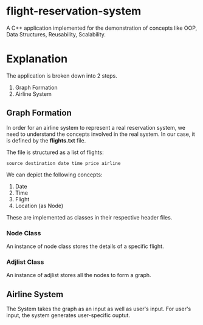
# flight-reservation-system
A C++ application implemented for the demonstration of concepts like OOP, Data Structures, Reusability, Scalability.


# Explanation

The application is broken down into 2 steps. 

1. Graph Formation
2. Airline System

## Graph Formation

In order for an airline system to represent a real reservation system, we need to
understand the concepts involved in the real system. In our case, it is defined
by the **flights.txt** file.

The file is structured as a list of flights:

```
source destination date time price airline
```

We can depict the following concepts:

1. Date
2. Time
3. Flight
4. Location (as Node)

These are implemented as classes in their respective header files.

### Node Class

An instance of node class stores the details of a specific flight. 

### Adjlist Class

An instance of adjlist stores all the nodes to form a graph.

## Airline System

The System takes the graph as an input as well as user's input. For user's
input, the system generates user-specific ouptut.
